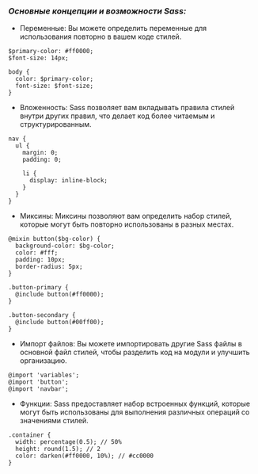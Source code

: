 ### *Основные концепции и возможности Sass:*

- Переменные: Вы можете определить переменные для использования повторно в вашем коде стилей. 

```
$primary-color: #ff0000;
$font-size: 14px;

body {
  color: $primary-color;
  font-size: $font-size;
}
```

- Вложенность: Sass позволяет вам вкладывать правила стилей внутри других правил, что делает код более читаемым и структурированным.

```
nav {
  ul {
    margin: 0;
    padding: 0;

    li {
      display: inline-block;
    }
  }
}
```

- Миксины: Миксины позволяют вам определить набор стилей, которые могут быть повторно использованы в разных местах.

```
@mixin button($bg-color) {
  background-color: $bg-color;
  color: #fff;
  padding: 10px;
  border-radius: 5px;
}

.button-primary {
  @include button(#ff0000);
}

.button-secondary {
  @include button(#00ff00);
}
```

- Импорт файлов: Вы можете импортировать другие Sass файлы в основной файл стилей, чтобы разделить код на модули и улучшить организацию.

```
@import 'variables';
@import 'button';
@import 'navbar';
```

- Функции: Sass предоставляет набор встроенных функций, которые могут быть использованы для выполнения различных операций со значениями стилей.

```
.container {
  width: percentage(0.5); // 50%
  height: round(1.5); // 2
  color: darken(#ff0000, 10%); // #cc0000
}
```

